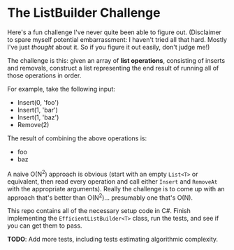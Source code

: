 The ListBuilder Challenge
=========================

Here's a fun challenge I've never quite been able to figure out. (Disclaimer to
spare myself potential embarrassment: I haven't tried all that hard. Mostly
I've just *thought* about it. So if you figure it out easily, don't judge me!)

The challenge is this: given an array of **list operations**, consisting of
inserts and removals, construct a list representing the end result of running
all of those operations in order.

For example, take the following input:

- Insert(0, 'foo')
- Insert(1, 'bar')
- Insert(1, 'baz')
- Remove(2)

The result of combining the above operations is:

- foo
- baz

A naive O(N<sup>2</sup>) approach is obvious (start with an empty `List<T>` or
equivalent, then read every operation and call either `Insert` and `RemoveAt`
with the appropriate arguments). Really the challenge is to come up with an
approach that's better than O(N<sup>2</sup>)... presumably one that's O(N).

This repo contains all of the necessary setup code in C#. Finish implementing
the `EfficientListBuilder<T>` class, run the tests, and see if you can get them
to pass.

**TODO**: Add more tests, including tests estimating algorithmic complexity.

